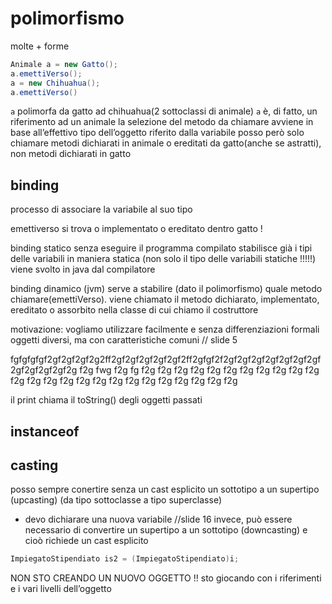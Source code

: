 # polimorfismo
molte + forme
```java
Animale a = new Gatto();
a.emettiVerso();
a = new Chihuahua();
a.emettiVerso()
```
`a` polimorfa da gatto ad chihuahua(2 sottoclassi di animale)
`a` è, di fatto, un riferimento ad un animale
la selezione del metodo da chiamare avviene in base all’effettivo tipo dell’oggetto riferito dalla variabile
posso però solo chiamare metodi dichiarati in animale o ereditati da gatto(anche se astratti), non metodi dichiarati in gatto
## binding 
processo di associare la variabile al suo tipo

emettiverso si trova o implementato o ereditato dentro gatto !

binding statico
senza eseguire il programma compilato stabilisce già i tipi delle variabili in maniera statica (non solo il tipo delle variabili statiche !!!!!) viene svolto in java dal compilatore


binding dinamico (jvm)
serve a stabilire (dato il polimorfismo) quale metodo chiamare(emettiVerso). viene chiamato il metodo dichiarato, implementato, ereditato o assorbito nella classe di cui chiamo il costruttore

motivazione:
vogliamo utilizzare facilmente e senza differenziazioni formali oggetti diversi, ma con caratteristiche comuni
// slide 5


fgfgfgfgf2gf2gf2gf2g2ff2gf2gf2gf2gf2gf2ff2gfgf2f2gf2gf2gf2gf2gf2gf2gf2gf2gf2gf2gf2g f2g fwg f2g fg f2g f2g f2g f2g f2g f2g f2g f2g f2g f2g f2g f2g f2g f2g f2g f2g f2g f2g f2g f2g f2g f2g f2g f2g f2g 

il print chiama il toString() degli oggetti passati

## instanceof

## casting
posso sempre conertire senza un cast esplicito un sottotipo a un supertipo (upcasting) (da tipo sottoclasse a tipo superclasse)
- devo dichiarare una nuova variabile //slide 16
invece, può essere necessario di convertire un supertipo a un sottotipo (downcasting) e cioò richiede un cast esplicito
```java
ImpiegatoStipendiato is2 = (ImpiegatoStipendiato)i;
```
NON STO CREANDO UN NUOVO OGGETTO !!
sto giocando con i riferimenti e i vari livelli dell’oggetto